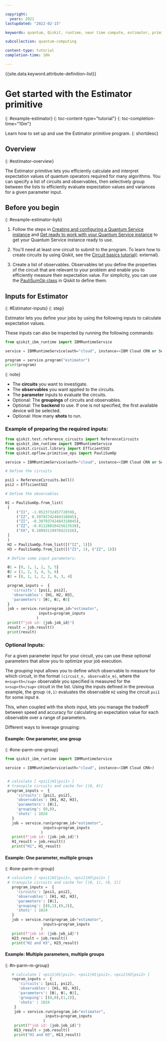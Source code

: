 ```yaml
---

copyright:
  years: 2021
lastupdated: "2022-02-15"

keywords: quantum, Qiskit, runtime, near time compute, estimator, primitive

subcollection: quantum-computing

content-type: tutorial
completion-time: 10m

---
```


{{site.data.keyword.attribute-definition-list}}

# Get started with the Estimator primitive
{: #example-estimator}
{: toc-content-type="tutorial"}
{: toc-completion-time="10m"}

Learn how to set up and use the Estimator primitive program.
{: shortdesc}

## Overview
{: #estimator-overview}

The Estimator primitive lets you efficiently calculate and interpret expectation values of quantum operators required for many algorithms. You can specify a list of circuits and observables, then selectively group between the lists to efficiently evaluate expectation values and variances for a given parameter input.  


## Before you begin
{: #example-estimator-byb}

1. Follow the steps in [Creating and configuring a Quantum Service instance](/docs/quantum-computing?topic=quantum-computing-gettingstarted) and [Get ready to work with your Quantum Service instance](/docs/quantum-computing?topic=quantum-computing-access) to get your Quantum Service instance ready to use.

2. You'll need at least one circuit to submit to the program. To learn how to create circuits by using Qiskit, see the [Circuit basics tutorial](https://qiskit.org/documentation/tutorials/circuits/01_circuit_basics.html){: external}.

3. Create a list of observables. Observables let you define the properties of the circuit that are relevant to your problem and enable you to efficiently measure their expectation value. For simplicity, you can use the [PauliSumOp class](https://qiskit.org/documentation/stubs/qiskit.opflow.primitive_ops.html#module-qiskit.opflow.primitive_ops) in Qiskit to define them.

## Inputs for Estimator
{: #Estimator-inputs}
{: step}

Estimator lets you define your jobs by using the following inputs to calculate expectation values.

These inputs can also be inspected by running the following commands:

  ```Python
  from qiskit_ibm_runtime import IBMRuntimeService

  service = IBMRuntimeService(auth="cloud", instance=<IBM Cloud CRN or Service Name>)

  program = service.program("estimator")
  print(program)
  ```
  {: note}


* The **circuits** you want to investigate.
* The **observables** you want applied to the circuits.
* The **parameter** inputs to evaluate the circuits.
* Optional: The **groupings** of circuits and observables.
* Optional: The **backend** to use.  If one is not specified, the first available device will be selected.
* Optional: How many **shots** to run.

### Example of preparing the required inputs:

   ```Python
   from qiskit.test.reference_circuits import ReferenceCircuits
   from qiskit_ibm_runtime import IBMRuntimeService
   from qiskit.circuit.library import EfficientSU2
   from qiskit.opflow.primitive_ops import PauliSumOp

   service = IBMRuntimeService(auth="cloud", instance=<IBM Cloud CRN or Service Name>)

   # Define the circuits

   psi1 = ReferenceCircuits.bell()
   psi2 = EfficientSU2

   # Define the observables

   H1 = PauliSumOp.from_list(
    [
        ("II", -1.052373245772859),
        ("IZ", 0.39793742484318045),
        ("ZI", -0.39793742484318045),
        ("ZZ", -0.01128010425623538),
        ("XX", 0.18093119978423156),
    ]
    )
    H2 = PauliSumOp.from_list([("IZ", 1)])
    H3 = PauliSumOp.from_list([("ZI", 1), ("ZZ", 1)])

    # Define some input parameters:

    θ1 = [0, 1, 1, 2, 3, 5]
    θ2 = [1, 2, 3, 4, 5, 6]
    θ3 = [0, 1, 1, 2, 2, 6, 3, 4]

    program_inputs =  {
      'circuits': [psi1, psi2],
      'observables': [H1, H2, H3],
      'parameters': [θ1, θ2, θ3]
    }
    job = service.run(program_id="estimator",
                  inputs=program_inputs
                 )
    print(f"job id: {job.job_id}")
    result = job.result()
    print(result)

   ```

### Optional Inputs:

For a given parameter input for your circuit, you can use these optional parameters that allow you to optimize your job execution.

The *grouping* input allows you to define which observable to measure for which circuit, in the format `(circuit_n, observable_m)`, where the `m<sup>th</sup>` observable you specified is measured for the `n<sup>th</sup>` circuit in the list. Using the inputs defined in the previous example, the group `(0,1)` evaluates the observable `H2` using the circuit `psi1` for some input `θ`.

This, when coupled with the shots input, lets you manage the tradeoff between speed and accuracy for calculating an expectation value for each observable over a range of parameters.

Different ways to leverage grouping:

#### Example: One parameter, one group
{: #one-parm-one-group}

 ```python
 from qiskit_ibm_runtime import IBMRuntimeService

 service = IBMRuntimeService(auth="cloud", instance=<IBM Cloud CRN>)


  # calculate [ <psi1|H1|psi1> ]
  # transpile circuits and cache for [(0, 0)]
  program_inputs =  {
      'circuits': [psi1, psi2],
      'observables': [H1, H2, H3],
      'parameters': [θ1],
      'grouping': (0,0),
      'shots' : 1024
    }
    job = service.run(program_id="estimator",
                  inputs=program_inputs
                 )
    print(f"job id: {job.job_id}")
    H1_result = job.result()
    print("H1", H1_result)

 ```

#### Example: One parameter, multiple groups
{: #one-parm-m-group}

 ```python
  # calculate [ <psi1|H2|psi1>, <psi1|H3|psi1> ]
  # transpile circuits and cache for [(0, 1), (0, 2)]
    program_inputs =  {
      'circuits': [psi1, psi2],
      'observables': [H1, H2, H3],
      'parameters': [θ1],
      'grouping': [(0,1),(0,2)],
      'shots' : 1024
    }
    job = service.run(program_id="estimator",
                  inputs=program_inputs
                 )
    print(f"job id: {job.job_id}")
    H23_result = job.result()
    print("H2 and H3", H23_result)
 ```

#### Example: Multiple parameters, multiple groups
{: #n-parm-m-group}

```python
   # calculate [ <psi1|H1|psi1>, <psi1|H1|psi1>, <psi2|H3|psi2> ]
   rogram_inputs =  {
      'circuits': [psi1, psi2],
      'observables': [H1, H2, H3],
      'parameters': [θ1, θ1, θ3],
      'grouping': [(0,0),(1,2)],
      'shots' : 1024
    }
    job = service.run(program_id="estimator",
                  inputs=program_inputs
                 )
    print(f"job id: {job.job_id}")
    H13_result = job.result()
    print("H1 and H3", H13_result)
 ```
